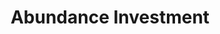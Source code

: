 ---
title: Abundance Investment
countries:
  - gb
featured: false
description: >-
  Abundance offer a crowdfunding marketplace for socially and environmentally
  beneficial projects. Make direct investments in a range of businesses that
  share your values, through an ISA or a pension.
action_url: 'https://www.abundanceinvestment.com/'
categories:
  - d8a27ec4-c533-4a8d-a8fe-c217f073c790
twitter: null
instagram: null
image: null
tags:
  - save
  - switch
  - divest
  - funding
blueprint: action

---